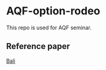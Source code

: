 # AQF-option-rodeo

This repo is used for AQF seminar. 

## Reference paper
[Bali](https://papers.ssrn.com/sol3/papers.cfm?abstract_id=3895984)

